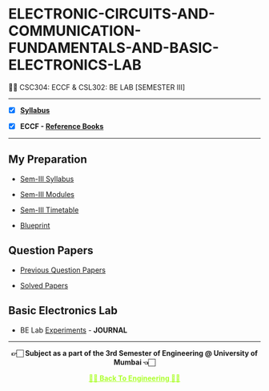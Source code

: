 # ELECTRONIC-CIRCUITS-AND-COMMUNICATION-FUNDAMENTALS-AND-BASIC-ELECTRONICS-LAB

 👍🏻 CSC304: ECCF & CSL302: BE LAB [SEMESTER III] 
 
 ---
 
 - [X] **[Syllabus](https://github.com/Amey-Thakur/ELECTRONIC-CIRCUITS-AND-COMMUNICATION-FUNDAMENTALS-AND-BASIC-ELECTRONICS-LAB/blob/main/SE-Comps_CBCGS_Syllabus.pdf)**
 
 - [X] **ECCF - [Reference Books](https://github.com/Amey-Thakur/ELECTRONIC-CIRCUITS-AND-COMMUNICATION-FUNDAMENTALS-AND-BASIC-ELECTRONICS-LAB/tree/main/Reference%20Books)**

---

## My Preparation
 
 - [Sem-III Syllabus](https://github.com/Amey-Thakur/ELECTRONIC-CIRCUITS-AND-COMMUNICATION-FUNDAMENTALS-AND-BASIC-ELECTRONICS-LAB/blob/main/My%20Preparation/Note_2019-09-26_13_54_38_159.png)
 
 - [Sem-III Modules](https://github.com/Amey-Thakur/ELECTRONIC-CIRCUITS-AND-COMMUNICATION-FUNDAMENTALS-AND-BASIC-ELECTRONICS-LAB/blob/main/My%20Preparation/Note_2019-09-26_14_10_59_854.png)
 
 - [Sem-III Timetable](https://github.com/Amey-Thakur/ELECTRONIC-CIRCUITS-AND-COMMUNICATION-FUNDAMENTALS-AND-BASIC-ELECTRONICS-LAB/blob/main/My%20Preparation/Note_2019-09-26_14_17_40_056.png)
 
 - [Blueprint](https://github.com/Amey-Thakur/ELECTRONIC-CIRCUITS-AND-COMMUNICATION-FUNDAMENTALS-AND-BASIC-ELECTRONICS-LAB/blob/main/Blueprint%20(ECCF).png)


## Question Papers
 
 - [Previous Question Papers](https://github.com/Amey-Thakur/ELECTRONIC-CIRCUITS-AND-COMMUNICATION-FUNDAMENTALS-AND-BASIC-ELECTRONICS-LAB/tree/main/Quesion%20Papers/Previous%20Quesion%20Papers)
 
 - [Solved Papers](https://github.com/Amey-Thakur/ELECTRONIC-CIRCUITS-AND-COMMUNICATION-FUNDAMENTALS-AND-BASIC-ELECTRONICS-LAB/tree/main/Quesion%20Papers/ECCF%20Solved%20Papers)


## Basic Electronics Lab
 
 - BE Lab [Experiments](https://github.com/Amey-Thakur/ELECTRONIC-CIRCUITS-AND-COMMUNICATION-FUNDAMENTALS-AND-BASIC-ELECTRONICS-LAB/blob/main/ECCF%20Experiments.pdf) - **JOURNAL**

---

<p align="center"> <b> 👉🏻 Subject as a part of the 3rd Semester of Engineering @ University of Mumbai 👈🏻 <b> </p>
 
<p align="center"><a href='https://github.com/Amey-Thakur/ENGINEERING', style='color: greenyellow;'> ✌🏻 Back To Engineering ✌🏻</p>
